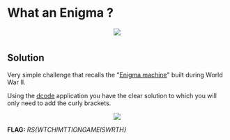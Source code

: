 # What an Enigma ?
<p align="center">
  <img src=https://i.postimg.cc/Wz8GD3Lf/Enigma.jpg" />
</p>

#
## Solution
Very simple challenge that recalls the "[Enigma machine](https://en.wikipedia.org/wiki/Enigma_machine)" built during World War II.

Using the [dcode](https://www.dcode.fr/enigma-machine-cipher) application you have the clear solution to which you will only need to add the curly brackets.
<p align="center">
  <img src=https://i.postimg.cc/kXzWHLcZ/Solution-Enigma.jpg/>
</p>

**FLAG:** *RS{WTCHIMTTIONGAMEISWRTH}*
